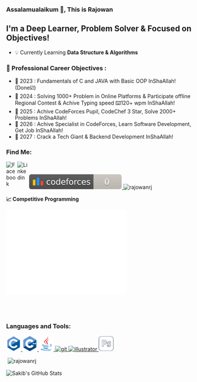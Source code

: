 ### Assalamualaikum 👋, This is Rajowan
## I'm a Deep Learner, Problem Solver & Focused on Objectives!
- 💡 Currently Learning **Data Structure & Algorithms**
### 📝 Professional Career Objectives :
- 📝 2023 : Fundamentals of C and JAVA with Basic OOP InShaAllah! (Done☑️)
- 📝 2024 : Solving 1000+ Problem in Online Platforms & Participate offline Regional Contest & Achive Typing speed ⌨️120+ wpm InShaAllah!
- 📝 2025 : Achive CodeForces Pupil, CodeChef 3 Star, Solve 2000+ Problems InShaAllah!
- 📝 2026 : Achive Specialist in CodeForces, Learn Software Development, Get Job InShaAllah!
- 📝 2027 : Crack a Tech Giant & Backend Development InShaAllah!

### Find Me:

<a href="https://www.facebook.com/profile.php?id=100069836516119">
    <img align="left"  width="30px" src="https://github.com/dmhendricks/signature-social-icons/blob/master/icons/round-flat-filled/35px/facebook.png" alt="Facebook"/>

<a href="https://www.linkedin.com/in/rajowan-jaid-08a17522a/">
    <img align="left"  width="32px" src="https://github.com/dmhendricks/signature-social-icons/blob/master/icons/round-flat-filled/35px/linkedin.png" alt="Linkedin"/>
</a>
<br />
<br />
<a href="https://codeforces.com/profile/RAJOWAN">
     <img src="https://raw.githubusercontent.com/rajowanrj/cf-stats/main/output/max_rating.svg" />
</a>
<img src="https://komarev.com/ghpvc/?username=rajowanrj&label=Profile%20views&color=0e75b6&style=flat" alt="rajowanrj" />

<b>&#128200; Competitive Programming</b>
<br />
<p float="left">
    <img height="230px" src="https://raw.githubusercontent.com/rajowanrj/cf-stats/main/output/light_card.svg" alt="Statistics"/>
</p>
<br/>
<br/>

<h3 align="left">Languages and Tools:</h3>
<p align="left"> <a href="https://www.cprogramming.com/" target="_blank" rel="noreferrer"> <img src="https://raw.githubusercontent.com/devicons/devicon/master/icons/c/c-original.svg" alt="c" width="40" height="40"/> </a> <a href="https://www.w3schools.com/cpp/" target="_blank" rel="noreferrer"> <img src="https://raw.githubusercontent.com/devicons/devicon/master/icons/cplusplus/cplusplus-original.svg" alt="cplusplus" width="40" height="40"/> </a> <a href="https://git-scm.com/" target="_blank" rel="noreferrer"> <img src="https://raw.githubusercontent.com/devicons/devicon/master/icons/java/java-original.svg" alt="java" width="40" height="40"/> </a> <a href="https://www.photoshop.com/en" target="_blank" rel="noreferrer"> <img src="https://www.vectorlogo.zone/logos/git-scm/git-scm-icon.svg" alt="git" width="40" height="40"/> </a> <a href="https://www.adobe.com/in/products/illustrator.html" target="_blank" rel="noreferrer"> <img src="https://www.vectorlogo.zone/logos/adobe_illustrator/adobe_illustrator-icon.svg" alt="illustrator" width="40" height="40"/> </a> <a href="https://www.java.com" target="_blank" rel="noreferrer"> <img src="https://raw.githubusercontent.com/devicons/devicon/master/icons/photoshop/photoshop-line.svg" alt="photoshop" width="40" height="40"/> </a> </p>


<p>&nbsp;<img align="center" src="https://github-readme-stats.vercel.app/api?username=rajowanrj&show_icons=true&locale=en" alt="rajowanrj" /></p>
  <img align="center"  alt="Sakib's GitHub Stats" src="https://github-readme-stats.vercel.app/api/top-langs/?username=rajowanrj&show_icons=true" />

